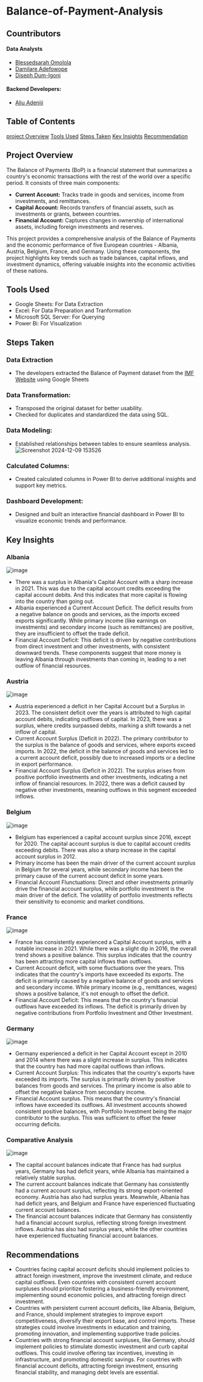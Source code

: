# Balance-of-Payment-Analysis

## Countributors
#### Data Analysts
- [Blessedsarah Omolola](https://github.com/Blessedsarah)
- [Damilare Adefowope](https://github.com/EmmanetD)
- [Diseph Dum-Igoni](https://github.com/disephD)
#### Backend Developers:
- [Aliu Adeniji](https://www.github.com/adenijialiuadeyemi)
  
## Table of Contents
[project Overview]()
[Tools Used]()
[Steps Taken]()
[Key Insights]()
[Recommendation]()
## Project Overview
The Balance of Payments (BoP) is a financial statement that summarizes a country's economic transactions with the rest of the world over a specific period. It consists of three main components:
- **Current Account:** Tracks trade in goods and services, income from investments, and remittances.
- **Capital Account:** Records transfers of financial assets, such as investments or grants, between countries.
- **Financial Account:** Captures changes in ownership of international assets, including foreign investments and reserves.

This project provides a comprehensive analysis of the Balance of Payments and the economic performance of five European countries - Albania, Austria, Belgium, France, and Germany. Using these components, the project highlights key trends such as trade balances, capital inflows, and investment dynamics, offering valuable insights into the economic activities of these nations.
## Tools Used
- Google Sheets: For Data Extraction
- Excel: For Data Preparation and Tranformation
- Microsoft SQL Server: For Querying
- Power Bi: For Visualization
## Steps Taken
### Data Extraction
- The developers extracted the Balance of Payment dataset from the [IMF Website](https://data.imf.org/regular.aspx?key=62805740) using Google Sheets 
### Data Transformation:
- Transposed the original dataset for better usability.
- Checked for duplicates and standardized the data using SQL.
### Data Modeling:
- Established relationships between tables to ensure seamless analysis.
![Screenshot 2024-12-09 153526](https://github.com/user-attachments/assets/c90e6cb6-4085-4c3d-bdee-45f72c9109e2)
### Calculated Columns:
- Created calculated columns in Power BI to derive additional insights and support key metrics.
### Dashboard Development:
- Designed and built an interactive financial dashboard in Power BI to visualize economic trends and performance.
## Key Insights
### Albania
![image](https://github.com/user-attachments/assets/494ac923-5720-4c35-949b-4e919fb6b73e)
- There was a surplus in Albania's Capital Account with a sharp increase in 2021. This was due to the capital account credits exceeding the capital account debits. And this indicates that more capital is flowing into the country than going out. 
- Albania experienced a Current Account Deficit. The deficit results from a negative balance on goods and services, as the imports exceed exports significantly. While primary income (like earnings on investments) and secondary income (such as remittances) are positive, they are insufficient to offset the trade deficit.
- Financial Account Deficit: This deficit is driven by negative contributions from direct investment and other investments, with consistent downward trends. These components suggest that more money is leaving Albania through investments than coming in, leading to a net outflow of financial resources.
### Austria
![image](https://github.com/user-attachments/assets/65a151f8-b270-4cbe-8ce6-a942dd56ff4c)
- Austria experienced a deficit in her Capital Account but a Surplus in 2023. The consistent deficit over the years is attributed to high capital account debits, indicating outflows of capital. In 2023, there was a surplus, where credits surpassed debits, marking a shift towards a net inflow of capital.
- Current Account Surplus (Deficit in 2022). The primary contributor to the surplus is the balance of goods and services, where exports exceed imports. In 2022, the deficit in the balance of goods and services led to a current account deficit, possibly due to increased imports or a decline in export performance.
- Financial Account Surplus (Deficit in 2022). The surplus arises from positive portfolio investments and other investments, indicating a net inflow of financial resources. In 2022, there was a deficit caused by negative other investments, meaning outflows in this segment exceeded inflows.
### Belgium
![image](https://github.com/user-attachments/assets/3b23003f-e5a7-4657-bcb7-2619f8aa953a)
- Belgium has experienced a capital account surplus since 2016, except for 2020. The capital account surplus is due to capital account credits exceeding debits. There was also a sharp increase in the capital account surplus in 2012.
- Primary income has been the main driver of the current account surplus in Belgium for several years, while secondary income has been the primary cause of the current account deficit in some years.
- Financial Account Flunctuations: Direct and other investments primarily drive the financial account surplus, while portfolio investment is the main driver of the deficit. The volatility of portfolio investments reflects their sensitivity to economic and market conditions.
### France
![image](https://github.com/user-attachments/assets/2266848f-51ba-4568-b1f6-a740559040e6)
- France has consistently experienced a Capital Account surplus, with a notable increase in 2021. While there was a slight dip in 2016, the overall trend shows a positive balance. This surplus indicates that the country has been attracting more capital inflows than outflows.
- Current Account deficit, with some fluctuations over the years. This indicates that the country's imports have exceeded its exports. The deficit is primarily caused by a negative balance of goods and services and secondary income. While primary income (e.g., remittances, wages) shows a positive balance, it's not enough to offset the deficit.
- Financial Account Deficit: This means that the country's financial outflows have exceeded its inflows. The deficit is primarily driven by negative contributions from Portfolio Investment and Other Investment.
### Germany 
![image](https://github.com/user-attachments/assets/92dd4dac-0be4-4819-9f80-3b3737103090)
- Germany experienced a deficit in her Capital Account except in 2010 and 2014 where there was a slight increase in surplus. This indicates that the country has had more capital outflows than inflows.
- Current Account Surplus: This indicates that the country's exports have exceeded its imports. The surplus is primarily driven by positive balances from goods and services. The primary income is also able to offset the negative balance from secondary income.
-  Financial Account surplus. This means that the country's financial inflows have exceeded its outflows. All investment accounts showed consistent positive balances, with Portfolio Investment being the major contributor to the surplus. This was sufficient to offset the fewer occurring deficits.
### Comparative Analysis
![image](https://github.com/user-attachments/assets/764ffaed-adac-49c8-9918-27e616023f00)
- The capital account balances indicate that France has had surplus years, Germany has had deficit years, while Albania has maintained a relatively stable surplus.
- The current account balances indicate that Germany has consistently had a current account surplus, reflecting its strong export-oriented economy. Austria has also had surplus years. Meanwhile, Albania has had deficit years, and Belgium and France have experienced fluctuating current account balances.
- The financial account balances indicate that Germany has consistently had a financial account surplus, reflecting strong foreign investment inflows. Austria has also had surplus years, while the other countries have experienced fluctuating financial account balances.
## Recommendations
- Countries facing capital account deficits should implement policies to attract foreign investment, improve the investment climate, and reduce capital outflows. Even countries with consistent current account surpluses should prioritize fostering a business-friendly environment, implementing sound economic policies, and attracting foreign direct investment.
- Countries with persistent current account deficits, like Albania, Belgium, and France, should implement strategies to improve export competitiveness, diversify their export base, and control imports. These strategies could involve investments in education and training, promoting innovation, and implementing supportive trade policies. 
- Countries with strong financial account surpluses, like Germany, should implement policies to stimulate domestic investment and curb capital outflows. This could involve offering tax incentives, investing in infrastructure, and promoting domestic savings. For countries with financial account deficits, attracting foreign investment, ensuring financial stability, and managing debt levels are essential.
  
